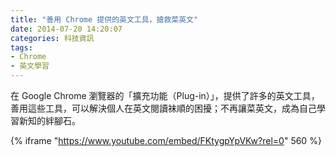 ```yaml
---
title: "善用 Chrome 提供的英文工具，搶救菜英文"
date: 2014-07-20 14:20:07
categories: 科技資訊
tags:
- Chrome
- 英文學習
---
```


在 Google Chrome 瀏覽器的「擴充功能（Plug-in）」，提供了許多的英文工具，善用這些工具，可以解決個人在英文閱讀袜順的困擾；不再讓菜英文，成為自己學習新知的絆腳石。

{% iframe "https://www.youtube.com/embed/FKtygpYpVKw?rel=0" 560 %}
